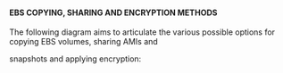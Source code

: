 #### EBS COPYING, SHARING AND ENCRYPTION METHODS


The following diagram aims to articulate the various possible options for copying EBS volumes, sharing AMIs and

snapshots and applying encryption:

